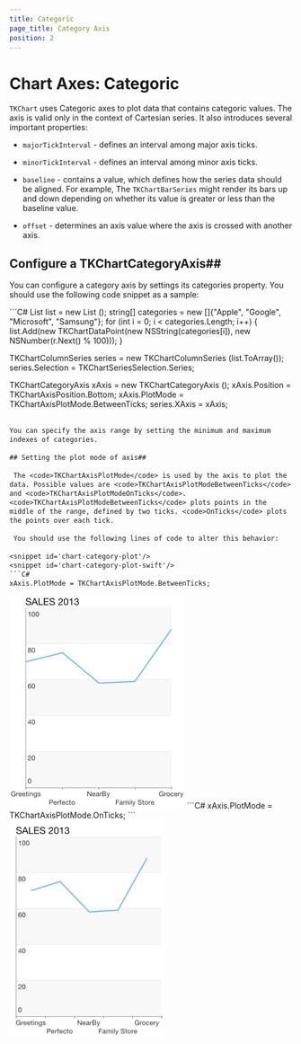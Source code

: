 ```yaml
---
title: Categoric
page_title: Category Axis
position: 2
---
```


# Chart Axes: Categoric

<code>TKChart</code> uses Categoric axes to plot data that contains categoric values. The axis is valid only in the context of Cartesian series. It also introduces several important properties:

- <code>majorTickInterval</code> - defines an interval among major axis ticks.

- <code>minorTickInterval</code> - defines an interval among minor axis ticks.

- <code>baseline</code> - contains a value, which defines how the series data should be aligned. For example, The <code>TKChartBarSeries</code> might render its bars up and down depending on whether its value is greater or less than the baseline value.

- <code>offset</code> - determines an axis value where the axis is crossed with another axis.

## Configure a TKChartCategoryAxis##

You can configure a category axis by settings its categories property. You should use the following code snippet as a sample:

<snippet id='chart-category-axis'/>
<snippet id='chart-category-axis-swift'/>
```C#
List<TKChartDataPoint> list = new List<TKChartDataPoint> ();
string[] categories = new []{"Apple", "Google", "Microsoft", "Samsung"};
for (int i = 0; i < categories.Length; i++) {
    list.Add(new TKChartDataPoint(new NSString(categories[i]), new NSNumber(r.Next() % 100))); 
}

TKChartColumnSeries series = new TKChartColumnSeries (list.ToArray());
series.Selection = TKChartSeriesSelection.Series;

TKChartCategoryAxis xAxis = new TKChartCategoryAxis ();
xAxis.Position = TKChartAxisPosition.Bottom;
xAxis.PlotMode = TKChartAxisPlotMode.BetweenTicks;
series.XAxis = xAxis;
```

You can specify the axis range by setting the minimum and maximum indexes of categories.

## Setting the plot mode of axis##

 The <code>TKChartAxisPlotMode</code> is used by the axis to plot the data. Possible values are <code>TKChartAxisPlotModeBetweenTicks</code> and <code>TKChartAxisPlotModeOnTicks</code>. <code>TKChartAxisPlotModeBetweenTicks</code> plots points in the middle of the range, defined by two ticks. <code>OnTicks</code> plots the points over each tick.

 You should use the following lines of code to alter this behavior:

<snippet id='chart-category-plot'/>
<snippet id='chart-category-plot-swift'/>
```C#
xAxis.PlotMode = TKChartAxisPlotMode.BetweenTicks;
```

<img src="../../images/chart-axes-category001.png"/>

<snippet id='chart-category-plot-onticks'/>
<snippet id='chart-category-plot-onticks-swift'/>
```C#
xAxis.PlotMode = TKChartAxisPlotMode.OnTicks;
```

<img src="../../images/chart-axes-category002.png"/>
